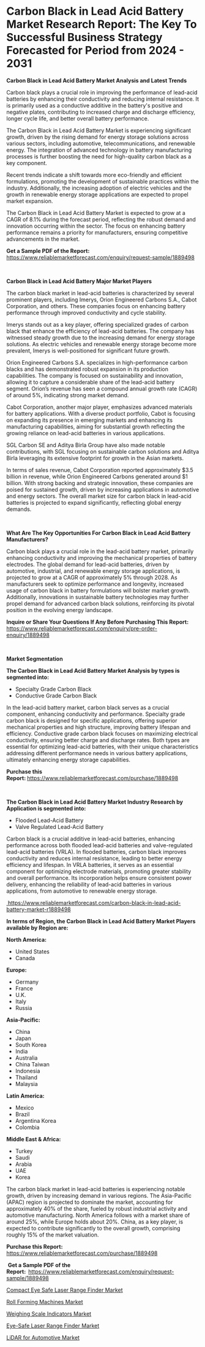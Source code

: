 <p><h1>Carbon Black in Lead Acid Battery Market Research Report: The Key To Successful Business Strategy Forecasted for Period from 2024 - 2031</h1></p><p><strong>Carbon Black in Lead Acid Battery Market Analysis and Latest Trends</strong></p>
<p><p>Carbon black plays a crucial role in improving the performance of lead-acid batteries by enhancing their conductivity and reducing internal resistance. It is primarily used as a conductive additive in the battery's positive and negative plates, contributing to increased charge and discharge efficiency, longer cycle life, and better overall battery performance. </p><p>The Carbon Black in Lead Acid Battery Market is experiencing significant growth, driven by the rising demand for energy storage solutions across various sectors, including automotive, telecommunications, and renewable energy. The integration of advanced technology in battery manufacturing processes is further boosting the need for high-quality carbon black as a key component. </p><p>Recent trends indicate a shift towards more eco-friendly and efficient formulations, promoting the development of sustainable practices within the industry. Additionally, the increasing adoption of electric vehicles and the growth in renewable energy storage applications are expected to propel market expansion. </p><p>The Carbon Black in Lead Acid Battery Market is expected to grow at a CAGR of 8.1% during the forecast period, reflecting the robust demand and innovation occurring within the sector. The focus on enhancing battery performance remains a priority for manufacturers, ensuring competitive advancements in the market.</p></p>
<p><strong>Get a Sample PDF of the Report:&nbsp;</strong> <a href="https://www.reliablemarketforecast.com/enquiry/request-sample/1889498?utm_campaign=1437&utm_medium=2&utm_source=Github&utm_content=ia&utm_term=24102024&utm_id=carbon-black-in-lead-acid-battery">https://www.reliablemarketforecast.com/enquiry/request-sample/1889498</a></p>
<p>&nbsp;</p>
<p><strong>Carbon Black in Lead Acid Battery Major Market Players</strong></p>
<p><p>The carbon black market in lead-acid batteries is characterized by several prominent players, including Imerys, Orion Engineered Carbons S.A., Cabot Corporation, and others. These companies focus on enhancing battery performance through improved conductivity and cycle stability.</p><p>Imerys stands out as a key player, offering specialized grades of carbon black that enhance the efficiency of lead-acid batteries. The company has witnessed steady growth due to the increasing demand for energy storage solutions. As electric vehicles and renewable energy storage become more prevalent, Imerys is well-positioned for significant future growth.</p><p>Orion Engineered Carbons S.A. specializes in high-performance carbon blacks and has demonstrated robust expansion in its production capabilities. The company is focused on sustainability and innovation, allowing it to capture a considerable share of the lead-acid battery segment. Orion’s revenue has seen a compound annual growth rate (CAGR) of around 5%, indicating strong market demand.</p><p>Cabot Corporation, another major player, emphasizes advanced materials for battery applications. With a diverse product portfolio, Cabot is focusing on expanding its presence in emerging markets and enhancing its manufacturing capabilities, aiming for substantial growth reflecting the growing reliance on lead-acid batteries in various applications.</p><p>SGL Carbon SE and Aditya Birla Group have also made notable contributions, with SGL focusing on sustainable carbon solutions and Aditya Birla leveraging its extensive footprint for growth in the Asian markets.</p><p>In terms of sales revenue, Cabot Corporation reported approximately $3.5 billion in revenue, while Orion Engineered Carbons generated around $1 billion. With strong backing and strategic innovation, these companies are poised for sustained growth, driven by increasing applications in automotive and energy sectors. The overall market size for carbon black in lead-acid batteries is projected to expand significantly, reflecting global energy demands.</p></p>
<p>&nbsp;</p>
<p><strong>What Are The Key Opportunities For Carbon Black in Lead Acid Battery Manufacturers?</strong></p>
<p><p>Carbon black plays a crucial role in the lead-acid battery market, primarily enhancing conductivity and improving the mechanical properties of battery electrodes. The global demand for lead-acid batteries, driven by automotive, industrial, and renewable energy storage applications, is projected to grow at a CAGR of approximately 5% through 2028. As manufacturers seek to optimize performance and longevity, increased usage of carbon black in battery formulations will bolster market growth. Additionally, innovations in sustainable battery technologies may further propel demand for advanced carbon black solutions, reinforcing its pivotal position in the evolving energy landscape.</p></p>
<p><strong>Inquire or Share Your Questions If Any Before Purchasing This Report:</strong> <a href="https://www.reliablemarketforecast.com/enquiry/pre-order-enquiry/1889498?utm_campaign=1437&utm_medium=2&utm_source=Github&utm_content=ia&utm_term=24102024&utm_id=carbon-black-in-lead-acid-battery">https://www.reliablemarketforecast.com/enquiry/pre-order-enquiry/1889498</a></p>
<p>&nbsp;</p>
<p><strong>Market Segmentation</strong></p>
<p><strong>The Carbon Black in Lead Acid Battery Market Analysis by types is segmented into:</strong></p>
<p><ul><li>Specialty Grade Carbon Black</li><li>Conductive Grade Carbon Black</li></ul></p>
<p><p>In the lead-acid battery market, carbon black serves as a crucial component, enhancing conductivity and performance. Specialty grade carbon black is designed for specific applications, offering superior mechanical properties and high structure, improving battery lifespan and efficiency. Conductive grade carbon black focuses on maximizing electrical conductivity, ensuring better charge and discharge rates. Both types are essential for optimizing lead-acid batteries, with their unique characteristics addressing different performance needs in various battery applications, ultimately enhancing energy storage capabilities.</p></p>
<p><strong>Purchase this Report:&nbsp;</strong><a href="https://www.reliablemarketforecast.com/purchase/1889498?utm_campaign=1437&utm_medium=2&utm_source=Github&utm_content=ia&utm_term=24102024&utm_id=carbon-black-in-lead-acid-battery">https://www.reliablemarketforecast.com/purchase/1889498</a></p>
<p>&nbsp;</p>
<p><strong>The Carbon Black in Lead Acid Battery Market Industry Research by Application is segmented into:</strong></p>
<p><ul><li>Flooded Lead-Acid Battery</li><li>Valve Regulated Lead-Acid Battery</li></ul></p>
<p><p>Carbon black is a crucial additive in lead-acid batteries, enhancing performance across both flooded lead-acid batteries and valve-regulated lead-acid batteries (VRLA). In flooded batteries, carbon black improves conductivity and reduces internal resistance, leading to better energy efficiency and lifespan. In VRLA batteries, it serves as an essential component for optimizing electrode materials, promoting greater stability and overall performance. Its incorporation helps ensure consistent power delivery, enhancing the reliability of lead-acid batteries in various applications, from automotive to renewable energy storage.</p></p>
<p><a href="https://www.reliablemarketforecast.com/carbon-black-in-lead-acid-battery-market-r1889498?utm_campaign=1437&utm_medium=2&utm_source=Github&utm_content=ia&utm_term=24102024&utm_id=carbon-black-in-lead-acid-battery">&nbsp;https://www.reliablemarketforecast.com/carbon-black-in-lead-acid-battery-market-r1889498</a></p>
<p><strong>In terms of Region, the Carbon Black in Lead Acid Battery Market Players available by Region are:</strong></p>
<p>
    <p> <strong> North America: </strong>
        <ul>
            <li>United States</li>
            <li>Canada</li>
        </ul>
        </p> 
    <p> <strong> Europe: </strong>
        <ul>
            <li>Germany</li>
            <li>France</li>
            <li>U.K.</li>
            <li>Italy</li>
            <li>Russia</li>
        </ul>
        </p> 
    <p> <strong> Asia-Pacific: </strong>
        <ul>
            <li>China</li>
            <li>Japan</li>
            <li>South Korea</li>
            <li>India</li>
            <li>Australia</li>
            <li>China Taiwan</li>
            <li>Indonesia</li>
            <li>Thailand</li>
            <li>Malaysia</li>
        </ul>
        </p> 
    <p> <strong> Latin America: </strong>
        <ul>
            <li>Mexico</li>
            <li>Brazil</li>
            <li>Argentina Korea</li>
            <li>Colombia</li>
        </ul>
        </p> 
    <p> <strong> Middle East & Africa: </strong>
        <ul>
            <li>Turkey</li>
            <li>Saudi</li>
            <li>Arabia</li>
            <li>UAE</li>
            <li>Korea</li>
        </ul>
    </p>
    </p>
<p><p>The carbon black market in lead-acid batteries is experiencing notable growth, driven by increasing demand in various regions. The Asia-Pacific (APAC) region is projected to dominate the market, accounting for approximately 40% of the share, fueled by robust industrial activity and automotive manufacturing. North America follows with a market share of around 25%, while Europe holds about 20%. China, as a key player, is expected to contribute significantly to the overall growth, comprising roughly 15% of the market valuation.</p></p>
<p><strong>Purchase this Report: </strong><a href="https://www.reliablemarketforecast.com/purchase/1889498?utm_campaign=1437&utm_medium=2&utm_source=Github&utm_content=ia&utm_term=24102024&utm_id=carbon-black-in-lead-acid-battery">https://www.reliablemarketforecast.com/purchase/1889498</a></p>
<p>&nbsp;<strong>Get a Sample PDF of the Report:&nbsp;&nbsp;</strong><a href="https://www.reliablemarketforecast.com/enquiry/request-sample/1889498?utm_campaign=1437&utm_medium=2&utm_source=Github&utm_content=ia&utm_term=24102024&utm_id=carbon-black-in-lead-acid-battery">https://www.reliablemarketforecast.com/enquiry/request-sample/1889498</a></p>
<p><strong></strong></p>
<p><p><a href="https://github.com/chantekestenmo/Market-Research-Report-List-1/blob/main/compact-eye-safe-laser-range-finder-market.md?utm_campaign=1437&utm_medium=2&utm_source=Github&utm_content=ia&utm_term=24102024&utm_id=carbon-black-in-lead-acid-battery">Compact Eye Safe Laser Range Finder Market</a></p><p><a href="https://www.linkedin.com/pulse/trends-global-roll-forming-machines-market-forecast-analysis-pt7ye?utm_campaign=1437&utm_medium=2&utm_source=Github&utm_content=ia&utm_term=24102024&utm_id=carbon-black-in-lead-acid-battery">Roll Forming Machines Market</a></p><p><a href="https://issuu.com/reportprime-2/docs/weighing-scale-indicators-market-si_cf7ae0c565d1b0?utm_campaign=1437&utm_medium=2&utm_source=Github&utm_content=ia&utm_term=24102024&utm_id=carbon-black-in-lead-acid-battery">Weighing Scale Indicators Market</a></p><p><a href="https://github.com/mickahmaland/Market-Research-Report-List-1/blob/main/eye-safe-laser-range-finder-market.md?utm_campaign=1437&utm_medium=2&utm_source=Github&utm_content=ia&utm_term=24102024&utm_id=carbon-black-in-lead-acid-battery">Eye-Safe Laser Range Finder Market</a></p><p><a href="https://issuu.com/reportprime-2/docs/lidar-for-automotive-market-size-20_6c81c112debad3?utm_campaign=1437&utm_medium=2&utm_source=Github&utm_content=ia&utm_term=24102024&utm_id=carbon-black-in-lead-acid-battery">LiDAR for Automotive Market</a></p></p>